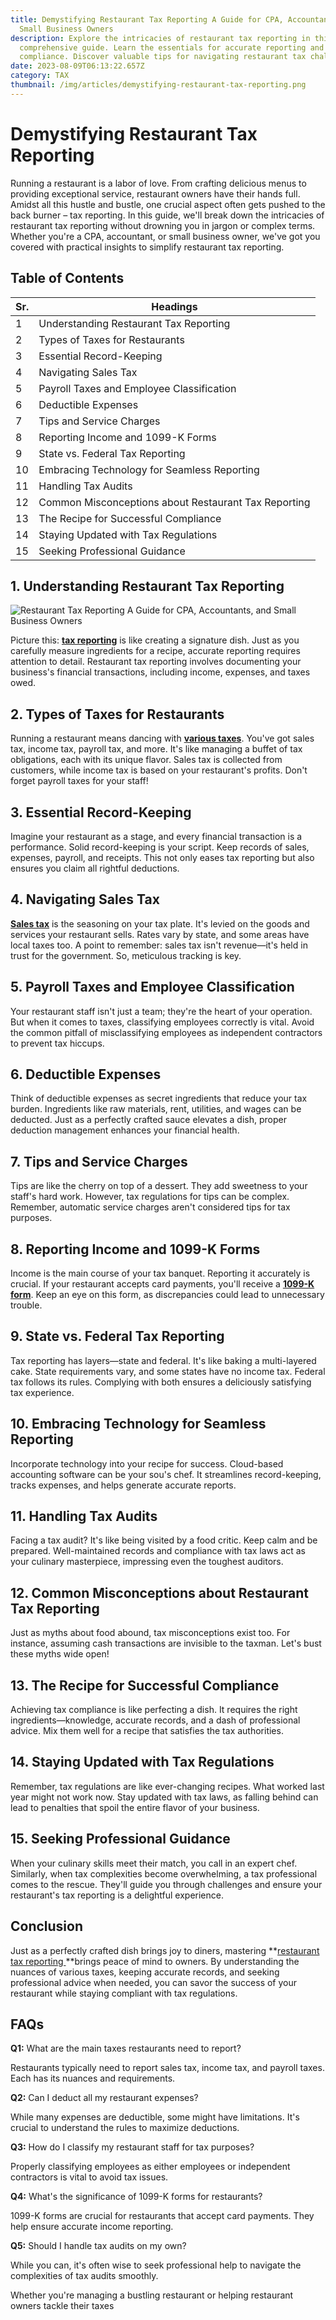 ```yaml
---
title: Demystifying Restaurant Tax Reporting A Guide for CPA, Accountants, and
  Small Business Owners
description: Explore the intricacies of restaurant tax reporting in this
  comprehensive guide. Learn the essentials for accurate reporting and
  compliance. Discover valuable tips for navigating restaurant tax challenges.
date: 2023-08-09T06:13:22.657Z
category: TAX
thumbnail: /img/articles/demystifying-restaurant-tax-reporting.png
---
```

# Demystifying Restaurant Tax Reporting

Running a restaurant is a labor of love. From crafting delicious menus to providing exceptional service, restaurant owners have their hands full. Amidst all this hustle and bustle, one crucial aspect often gets pushed to the back burner – tax reporting. In this guide, we'll break down the intricacies of restaurant tax reporting without drowning you in jargon or complex terms. Whether you're a CPA, accountant, or small business owner, we've got you covered with practical insights to simplify restaurant tax reporting.

## Table of Contents

| Sr. | Headings                                             |
| --- | ---------------------------------------------------- |
| 1   | Understanding Restaurant Tax Reporting               |
| 2   | Types of Taxes for Restaurants                       |
| 3   | Essential Record-Keeping                             |
| 4   | Navigating Sales Tax                                 |
| 5   | Payroll Taxes and Employee Classification            |
| 6   | Deductible Expenses                                  |
| 7   | Tips and Service Charges                             |
| 8   | Reporting Income and 1099-K Forms                    |
| 9   | State vs. Federal Tax Reporting                      |
| 10  | Embracing Technology for Seamless Reporting          |
| 11  | Handling Tax Audits                                  |
| 12  | Common Misconceptions about Restaurant Tax Reporting |
| 13  | The Recipe for Successful Compliance                 |
| 14  | Staying Updated with Tax Regulations                 |
| 15  | Seeking Professional Guidance                        |

## 1. Understanding Restaurant Tax Reporting

![Restaurant Tax Reporting A Guide for CPA, Accountants, and Small Business Owners](/img/articles/a-guide-to-restaurant-tax-reporting-for-accountants-small-business-owners.png "Demystifying Restaurant Tax Reporting A Guide for CPA, Accountants, and Small Business Owners")

Picture this: **[tax reporting](https://www.ambitkpo.com/services/tax-service)** is like creating a signature dish. Just as you carefully measure ingredients for a recipe, accurate reporting requires attention to detail. Restaurant tax reporting involves documenting your business's financial transactions, including income, expenses, and taxes owed.

## 2. Types of Taxes for Restaurants

Running a restaurant means dancing with **[various taxes](https://budgetbranders.com/blog/restaurant-taxes/)**. You've got sales tax, income tax, payroll tax, and more. It's like managing a buffet of tax obligations, each with its unique flavor. Sales tax is collected from customers, while income tax is based on your restaurant's profits. Don't forget payroll taxes for your staff!

## 3. Essential Record-Keeping

Imagine your restaurant as a stage, and every financial transaction is a performance. Solid record-keeping is your script. Keep records of sales, expenses, payroll, and receipts. This not only eases tax reporting but also ensures you claim all rightful deductions.

## 4. Navigating Sales Tax

**[Sales tax](https://comptroller.texas.gov/taxes/publications/94-117.php)** is the seasoning on your tax plate. It's levied on the goods and services your restaurant sells. Rates vary by state, and some areas have local taxes too. A point to remember: sales tax isn't revenue—it's held in trust for the government. So, meticulous tracking is key.

## 5. Payroll Taxes and Employee Classification

Your restaurant staff isn't just a team; they're the heart of your operation. But when it comes to taxes, classifying employees correctly is vital. Avoid the common pitfall of misclassifying employees as independent contractors to prevent tax hiccups.

## 6. Deductible Expenses

Think of deductible expenses as secret ingredients that reduce your tax burden. Ingredients like raw materials, rent, utilities, and wages can be deducted. Just as a perfectly crafted sauce elevates a dish, proper deduction management enhances your financial health.

## 7. Tips and Service Charges

Tips are like the cherry on top of a dessert. They add sweetness to your staff's hard work. However, tax regulations for tips can be complex. Remember, automatic service charges aren't considered tips for tax purposes.

## 8. Reporting Income and 1099-K Forms

Income is the main course of your tax banquet. Reporting it accurately is crucial. If your restaurant accepts card payments, you'll receive a **[1099-K form](https://www.irs.gov/businesses/understanding-your-form-1099-k)**. Keep an eye on this form, as discrepancies could lead to unnecessary trouble.

## 9. State vs. Federal Tax Reporting

Tax reporting has layers—state and federal. It's like baking a multi-layered cake. State requirements vary, and some states have no income tax. Federal tax follows its rules. Complying with both ensures a deliciously satisfying tax experience.

## 10. Embracing Technology for Seamless Reporting

Incorporate technology into your recipe for success. Cloud-based accounting software can be your sou's chef. It streamlines record-keeping, tracks expenses, and helps generate accurate reports.

## 11. Handling Tax Audits

Facing a tax audit? It's like being visited by a food critic. Keep calm and be prepared. Well-maintained records and compliance with tax laws act as your culinary masterpiece, impressing even the toughest auditors.

## 12. Common Misconceptions about Restaurant Tax Reporting

Just as myths about food abound, tax misconceptions exist too. For instance, assuming cash transactions are invisible to the taxman. Let's bust these myths wide open!

## 13. The Recipe for Successful Compliance

Achieving tax compliance is like perfecting a dish. It requires the right ingredients—knowledge, accurate records, and a dash of professional advice. Mix them well for a recipe that satisfies the tax authorities.

## 14. Staying Updated with Tax Regulations

Remember, tax regulations are like ever-changing recipes. What worked last year might not work now. Stay updated with tax laws, as falling behind can lead to penalties that spoil the entire flavor of your business.

## 15. Seeking Professional Guidance

When your culinary skills meet their match, you call in an expert chef. Similarly, when tax complexities become overwhelming, a tax professional comes to the rescue. They'll guide you through challenges and ensure your restaurant's tax reporting is a delightful experience.

## Conclusion

Just as a perfectly crafted dish brings joy to diners, mastering **[restaurant tax reporting ](https://www.restohub.org/finances/financial-planning/restaurant-taxes/)**brings peace of mind to owners. By understanding the nuances of various taxes, keeping accurate records, and seeking professional advice when needed, you can savor the success of your restaurant while staying compliant with tax regulations.

## FAQs

**Q1:** What are the main taxes restaurants need to report?  

Restaurants typically need to report sales tax, income tax, and payroll taxes. Each has its nuances and requirements.

**Q2:** Can I deduct all my restaurant expenses?  

While many expenses are deductible, some might have limitations. It's crucial to understand the rules to maximize deductions.

**Q3:** How do I classify my restaurant staff for tax purposes?

Properly classifying employees as either employees or independent contractors is vital to avoid tax issues.

**Q4:** What's the significance of 1099-K forms for restaurants? 

1099-K forms are crucial for restaurants that accept card payments. They help ensure accurate income reporting.

**Q5:** Should I handle tax audits on my own? 

While you can, it's often wise to seek professional help to navigate the complexities of tax audits smoothly.

Whether you're managing a bustling restaurant or helping restaurant owners tackle their taxes